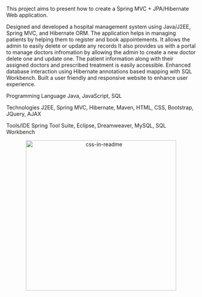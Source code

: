 This project aims to present how to create a Spring MVC + JPA/Hibernate Web application.

Designed and developed a hospital management system using Java/J2EE, Spring MVC, and Hibernate ORM.
The application helps in managing patients by helping them  to register and book appointements. It allows the admin to easily delete or update any records
It also provides us with a portal to manage doctors infromation by allowing the admin to create a new doctor delete one and update one. The patient information along with their assigned doctors and prescribed treatment is easily accessible.
Enhanced database interaction using Hibernate annotations based mapping with SQL Workbench.
Built a user friendly and responsive website to enhance user experience.

Programming Language
Java, JavaScript, SQL

Technologies
J2EE, Spring MVC, Hibernate, Maven, HTML, CSS, Bootstrap, JQuery, AJAX

Tools/IDE
Spring Tool Suite, Eclipse, Dreamweaver, MySQL, SQL Workbench


<div align="center">
    <img src="example.svg" width="400" height="400" alt="css-in-readme">
</div>
